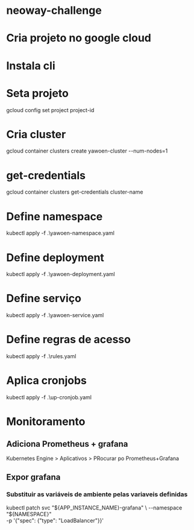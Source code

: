 # neoway-challenge

# Cria projeto no google cloud

# Instala cli

# Seta projeto

gcloud config set project project-id

# Cria cluster

gcloud container clusters create yawoen-cluster --num-nodes=1

# get-credentials

gcloud container clusters get-credentials cluster-name

# Define namespace

kubectl apply -f .\yawoen-namespace.yaml

# Define deployment

kubectl apply -f .\yawoen-deployment.yaml

# Define serviço

kubectl apply -f .\yawoen-service.yaml

# Define regras de acesso

kubectl apply -f .\rules.yaml

# Aplica cronjobs

kubectl apply -f .\up-cronjob.yaml

# Monitoramento

## Adiciona Prometheus + grafana 

Kubernetes Engine > Aplicativos > PRocurar po Prometheus+Grafana 

## Expor grafana

### Substituir as variáveis de ambiente pelas variaveis definidas

kubectl patch svc "${APP_INSTANCE_NAME}-grafana" \
  --namespace "${NAMESPACE}" \
  -p '{"spec": {"type": "LoadBalancer"}}'
